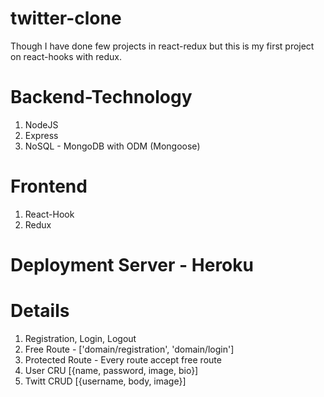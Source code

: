 # twitter-clone 
Though I have done few projects in react-redux but this is my first project on react-hooks with redux. 

# Backend-Technology 
1. NodeJS 
2. Express 
3. NoSQL - MongoDB with ODM (Mongoose)

# Frontend 
1. React-Hook 
2. Redux 

# Deployment Server - Heroku 

# Details 
1. Registration, Login, Logout 
2. Free Route - ['domain/registration', 'domain/login'] 
3. Protected Route - Every route accept free route 
4. User CRU [{name, password, image, bio}] 
5. Twitt CRUD [{username, body, image}] 
